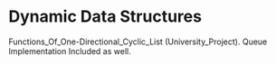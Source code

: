 # Dynamic Data Structures
Functions_Of_One-Directional_Cyclic_List (University_Project). Queue Implementation Included as well.
